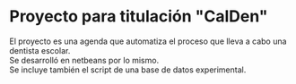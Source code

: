 # Proyecto para titulación "CalDen"
El proyecto es una agenda que automatiza el proceso que lleva a cabo una dentista escolar.  
Se desarrolló en netbeans por lo mismo.  
Se incluye también el script de una base de datos experimental.  
